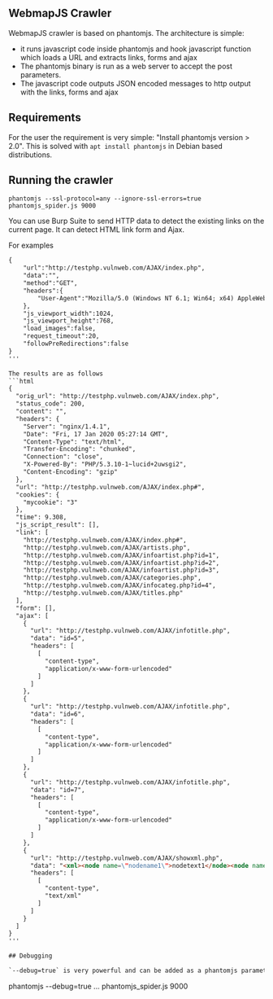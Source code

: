 ## WebmapJS Crawler

WebmapJS crawler is based on phantomjs. The architecture is simple:

 * it runs javascript code inside phantomjs and hook javascript function which loads a URL and extracts links, forms and ajax
 * The phantomjs binary is run as a web server to accept the post parameters.
 * The javascript code outputs JSON encoded messages to http output with the links,  forms and ajax
 
## Requirements

For the user the requirement is very simple: "Install phantomjs version > 2.0". This
is solved with `apt install phantomjs` in Debian based distributions.

## Running the crawler

```
phantomjs --ssl-protocol=any --ignore-ssl-errors=true phantomjs_spider.js 9000
```

You can use Burp Suite to send HTTP data to detect the existing links on the current page. It can detect HTML link form and Ajax.

For examples
```html
{
	"url":"http://testphp.vulnweb.com/AJAX/index.php",
	"data":"",
	"method":"GET",
	"headers":{
		"User-Agent":"Mozilla/5.0 (Windows NT 6.1; Win64; x64) AppleWebKit/537.36 (KHTML, like Gecko) Chrome/78.0.3904.108 Safari/537.36"
	},
	"js_viewport_width":1024,
	"js_viewport_height":768,
	"load_images":false,
	"request_timeout":20,
	"followPreRedirections":false
}
'''

The results are as follows
```html
{
  "orig_url": "http://testphp.vulnweb.com/AJAX/index.php",
  "status_code": 200,
  "content": "",
  "headers": {
    "Server": "nginx/1.4.1",
    "Date": "Fri, 17 Jan 2020 05:27:14 GMT",
    "Content-Type": "text/html",
    "Transfer-Encoding": "chunked",
    "Connection": "close",
    "X-Powered-By": "PHP/5.3.10-1~lucid+2uwsgi2",
    "Content-Encoding": "gzip"
  },
  "url": "http://testphp.vulnweb.com/AJAX/index.php#",
  "cookies": {
    "mycookie": "3"
  },
  "time": 9.308,
  "js_script_result": [],
  "link": [
    "http://testphp.vulnweb.com/AJAX/index.php#",
    "http://testphp.vulnweb.com/AJAX/artists.php",
    "http://testphp.vulnweb.com/AJAX/infoartist.php?id=1",
    "http://testphp.vulnweb.com/AJAX/infoartist.php?id=2",
    "http://testphp.vulnweb.com/AJAX/infoartist.php?id=3",
    "http://testphp.vulnweb.com/AJAX/categories.php",
    "http://testphp.vulnweb.com/AJAX/infocateg.php?id=4",
    "http://testphp.vulnweb.com/AJAX/titles.php"
  ],
  "form": [],
  "ajax": [
    {
      "url": "http://testphp.vulnweb.com/AJAX/infotitle.php",
      "data": "id=5",
      "headers": [
        [
          "content-type",
          "application/x-www-form-urlencoded"
        ]
      ]
    },
    {
      "url": "http://testphp.vulnweb.com/AJAX/infotitle.php",
      "data": "id=6",
      "headers": [
        [
          "content-type",
          "application/x-www-form-urlencoded"
        ]
      ]
    },
    {
      "url": "http://testphp.vulnweb.com/AJAX/infotitle.php",
      "data": "id=7",
      "headers": [
        [
          "content-type",
          "application/x-www-form-urlencoded"
        ]
      ]
    },
    {
      "url": "http://testphp.vulnweb.com/AJAX/showxml.php",
      "data": "<xml><node name=\"nodename1\">nodetext1</node><node name=\"nodename2\">nodetext2</node></xml>",
      "headers": [
        [
          "content-type",
          "text/xml"
        ]
      ]
    }
  ]
}
'''

## Debugging

`--debug=true` is very powerful and can be added as a phantomjs parameter.

```
phantomjs --debug=true ... phantomjs_spider.js 9000
```